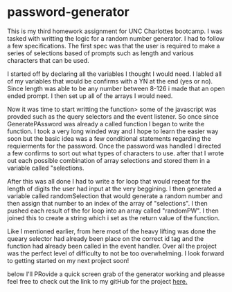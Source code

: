 # password-generator
<p>This is my third homework assignment for UNC Charlottes bootcamp. I was tasked with writting the logic for a random number generator. I had to follow a few specifications.
The first spec was that the user is required to make a series of selections based of prompts such as length and various characters that can be used.
</p>
<P>I started off by declaring all the variables I thought I would need. I labled all of my variables that would be confirms with a YN at the end (yes or no). Since length was able 
to be any number between 8-126 i made that an open ended prompt. I then set up all of the arrays I would need. 
</p>
<p>Now it was time to start writting the function> some of the javascript was provded such as the query selectors and the event listener. So once since GeneratePAssword was already a called function I began to write the function. I took a very long winded way and I hope to learn the easier way soon but the basic idea was a few conditional statements regarding the 
requierments for the password. Once the password was handled I directed a few confirms to sort out what types of characters to use. after that I wrote out each possible combination of array selections and stored them in a variable called "selections. 
</p>
<p>
After this was all done I had to write a for loop that would repeat for the length of digits the user had input at the very beggining. I then generated a variable called randomSelection that would generate a random number and then assign that number to an index of the array of "selections". I then pushed each result of the for loop into an array called "randomPW". I then joined this to create a string which i set as the return value of the function. 
</p>
<p>Like I mentioned earlier, from here most of the heavy lifting was done the queary selector had already been place on the correct id tag and the function had already been called in the event handler. Over all the project was the perfect level of difficulty to not be too overwhelming. I look forward to getting started on my next project soon!
</p>

<p>below I'll PRovide a quick screen grab of the generator working and pleasse feel free to check out the link to my gitHub for the project <a href = "https://github.com/sharkattack182/password-generator">here.<a></p>